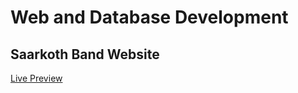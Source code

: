 # Web and Database Development
## Saarkoth Band Website
[Live Preview](https://wolflint.github.io/saarkothWebsite/)
